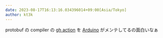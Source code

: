 ```yaml
---
date: 2023-08-17T16:13:16.034396014+09:00[Asia/Tokyo]
author: kt3k
---
```

protobuf の compiler の [gh action](https://github.com/arduino/setup-protoc) を [Arduino](https://www.arduino.cc/) がメンテしてるの面白いなぁ

